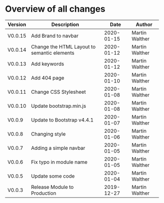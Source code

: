 # Overview of all changes

Version | Description | Date | Author
-|-|-|-
V0.0.15 | Add Brand to navbar | 2020-01-15 | Martin Walther
V0.0.14 | Change the HTML Layout to semantic elements | 2020-01-12 | Martin Walther
V0.0.13 | Add keywords | 2020-01-12 | Martin Walther
V0.0.12 | Add 404 page | 2020-01-10 | Martin Walther
V0.0.11 | Change CSS Stylesheet | 2020-01-08 | Martin Walther
V0.0.10 | Update bootstrap.min.js | 2020-01-08 | Martin Walther
V0.0.9 | Update to Bootstrap v4.4.1 | 2020-01-07 | Martin Walther
V0.0.8 | Changing style | 2020-01-06 | Martin Walther
V0.0.7 | Adding a simple navbar | 2020-01-05 | Martin Walther
V0.0.6 | Fix typo in module name | 2020-01-05 | Martin Walther
V0.0.5 | Update some code | 2020-01-04 | Martin Walther
V0.0.3 | Release Module to Production | 2019-12-27 | Martin Walther
